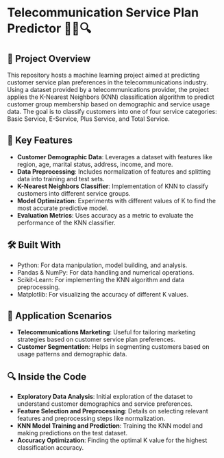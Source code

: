 # Telecommunication Service Plan Predictor 📶👥🔍

## 🚀 Project Overview
This repository hosts a machine learning project aimed at predicting customer service plan preferences in the telecommunications industry. Using a dataset provided by a telecommunications provider, the project applies the K-Nearest Neighbors (KNN) classification algorithm to predict customer group membership based on demographic and service usage data. The goal is to classify customers into one of four service categories: Basic Service, E-Service, Plus Service, and Total Service.

## 📌 Key Features
- **Customer Demographic Data**: Leverages a dataset with features like region, age, marital status, address, income, and more.
- **Data Preprocessing**: Includes normalization of features and splitting data into training and test sets.
- **K-Nearest Neighbors Classifier**: Implementation of KNN to classify customers into different service groups.
- **Model Optimization**: Experiments with different values of K to find the most accurate predictive model.
- **Evaluation Metrics**: Uses accuracy as a metric to evaluate the performance of the KNN classifier.

## 🛠️ Built With
- Python: For data manipulation, model building, and analysis.
- Pandas & NumPy: For data handling and numerical operations.
- Scikit-Learn: For implementing the KNN algorithm and data preprocessing.
- Matplotlib: For visualizing the accuracy of different K values.

## 🎯 Application Scenarios
- **Telecommunications Marketing**: Useful for tailoring marketing strategies based on customer service plan preferences.
- **Customer Segmentation**: Helps in segmenting customers based on usage patterns and demographic data.

## 🔍 Inside the Code
- **Exploratory Data Analysis**: Initial exploration of the dataset to understand customer demographics and service preferences.
- **Feature Selection and Preprocessing**: Details on selecting relevant features and preprocessing steps like normalization.
- **KNN Model Training and Prediction**: Training the KNN model and making predictions on the test dataset.
- **Accuracy Optimization**: Finding the optimal K value for the highest classification accuracy.
